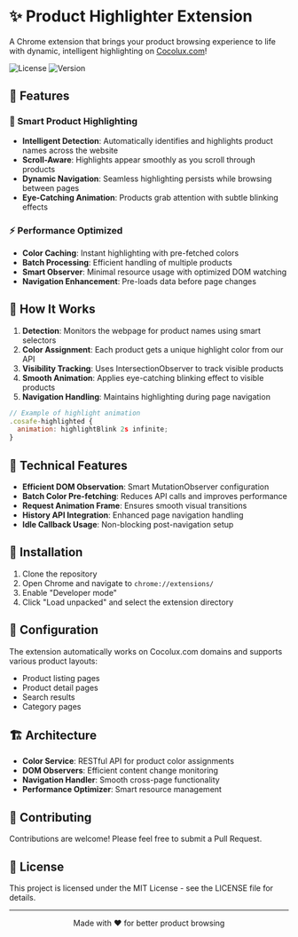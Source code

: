 # ✨ Product Highlighter Extension

A Chrome extension that brings your product browsing experience to life with dynamic, intelligent highlighting on [Cocolux.com](https://cocolux.com)! 

![License](https://img.shields.io/badge/license-MIT-blue.svg)
![Version](https://img.shields.io/badge/version-1.0.0-green.svg)

## 🌟 Features

### 🎯 Smart Product Highlighting
- **Intelligent Detection**: Automatically identifies and highlights product names across the website
- **Scroll-Aware**: Highlights appear smoothly as you scroll through products
- **Dynamic Navigation**: Seamless highlighting persists while browsing between pages
- **Eye-Catching Animation**: Products grab attention with subtle blinking effects

### ⚡ Performance Optimized
- **Color Caching**: Instant highlighting with pre-fetched colors
- **Batch Processing**: Efficient handling of multiple products
- **Smart Observer**: Minimal resource usage with optimized DOM watching
- **Navigation Enhancement**: Pre-loads data before page changes

## 🚀 How It Works

1. **Detection**: Monitors the webpage for product names using smart selectors
2. **Color Assignment**: Each product gets a unique highlight color from our API
3. **Visibility Tracking**: Uses IntersectionObserver to track visible products
4. **Smooth Animation**: Applies eye-catching blinking effect to visible products
5. **Navigation Handling**: Maintains highlighting during page navigation

```javascript
// Example of highlight animation
.cosafe-highlighted {
  animation: highlightBlink 2s infinite;
}
```

## 💫 Technical Features

- **Efficient DOM Observation**: Smart MutationObserver configuration
- **Batch Color Pre-fetching**: Reduces API calls and improves performance
- **Request Animation Frame**: Ensures smooth visual transitions
- **History API Integration**: Enhanced page navigation handling
- **Idle Callback Usage**: Non-blocking post-navigation setup

## 🔧 Installation

1. Clone the repository
2. Open Chrome and navigate to `chrome://extensions/`
3. Enable "Developer mode"
4. Click "Load unpacked" and select the extension directory

## 🎨 Configuration

The extension automatically works on Cocolux.com domains and supports various product layouts:

- Product listing pages
- Product detail pages
- Search results
- Category pages

## 🏗️ Architecture

- **Color Service**: RESTful API for product color assignments
- **DOM Observers**: Efficient content change monitoring
- **Navigation Handler**: Smooth cross-page functionality
- **Performance Optimizer**: Smart resource management

## 🤝 Contributing

Contributions are welcome! Please feel free to submit a Pull Request.

## 📝 License

This project is licensed under the MIT License - see the LICENSE file for details.

---

<p align="center">Made with ❤️ for better product browsing</p>